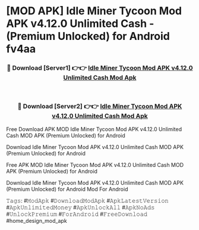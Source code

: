 # [MOD APK] Idle Miner Tycoon Mod APK v4.12.0 Unlimited Cash - (Premium Unlocked) for Android fv4aa



<div align="center">
<h3>🔴 Download [Server1] 👉👉 <a href="https://momento.my/?title=Idle_Miner_Tycoon_Mod_APK_v4.12.0_Unlimited_Cash">Idle Miner Tycoon Mod APK v4.12.0 Unlimited Cash Mod Apk</a></h3><br>

<h3>🔴 Download [Server2] 👉👉 <a href="https://momento.my/?title=Idle_Miner_Tycoon_Mod_APK_v4.12.0_Unlimited_Cash">Idle Miner Tycoon Mod APK v4.12.0 Unlimited Cash Mod Apk</a></h3>
</div>



Free Download APK MOD Idle Miner Tycoon Mod APK v4.12.0 Unlimited Cash MOD APK (Premium Unlocked) for Android

Download Idle Miner Tycoon Mod APK v4.12.0 Unlimited Cash MOD APK (Premium Unlocked) for Android

Free APK MOD Idle Miner Tycoon Mod APK v4.12.0 Unlimited Cash MOD APK (Premium Unlocked) for Android

Download Idle Miner Tycoon Mod APK v4.12.0 Unlimited Cash MOD APK (Premium Unlocked) for Android Mod For Android

𝚃𝚊𝚐𝚜: #𝙼𝚘𝚍𝙰𝚙𝚔 #𝙳𝚘𝚠𝚗𝚕𝚘𝚊𝚍𝙼𝚘𝚍𝙰𝚙𝚔 #𝙰𝚙𝚔𝙻𝚊𝚝𝚎𝚜𝚝𝚅𝚎𝚛𝚜𝚒𝚘𝚗 #𝙰𝚙𝚔𝚄𝚗𝚕𝚒𝚖𝚒𝚝𝚎𝚍𝙼𝚘𝚗𝚎𝚢 #𝙰𝚙𝚔𝚄𝚗𝚕𝚘𝚌𝚔𝙰𝚕𝚕 #𝙰𝚙𝚔𝙽𝚘𝙰𝚍𝚜 #𝚄𝚗𝚕𝚘𝚌𝚔𝙿𝚛𝚎𝚖𝚒𝚞𝚖 #𝙵𝚘𝚛𝙰𝚗𝚍𝚛𝚘𝚒𝚍 #𝙵𝚛𝚎𝚎𝙳𝚘𝚠𝚗𝚕𝚘𝚊𝚍 #home_design_mod_apk
